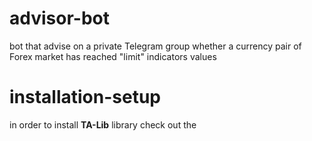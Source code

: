 # advisor-bot
bot that advise on a private Telegram group whether a currency pair of Forex market has reached "limit" indicators values 


# installation-setup
in order to install **TA-Lib** library check out the
